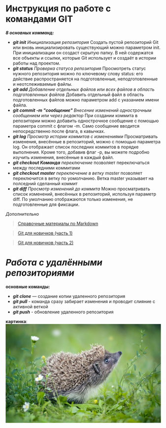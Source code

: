 # Инструкция по работе с командами GIT
***8 основных комманд:***
<!--- вернул комментарий, вместо конфликта --->
- ***git init*** *Инициализация репозитория* Создать пустой репозиторий Git или вновь инициализировать существующий можно параметром init. При инициализации он создаст скрытую папку. В ней содержатся все объекты и ссылки, которые Git использует и создаёт в истории работы над проектом.
- ***git status*** *Проверка статуса репозитория* Просмотреть статус нужного репозитория можно по ключевому слову status: его действие распространяется на подготовленные, неподготовленные и неотслеживаемые файлы.
- ***git add*** *Добавление отдельных файлов или всех файлов в область подготовленных файлов*
Добавить отдельный файл в область подготовленных файлов можно параметром add с указанием имени файла.
- ***git commit -m "сообщение"*** *Внесение изменений однострочным сообщением или через редактор* При создании коммита в репозитории можно добавить однострочное сообщение с помощью параметра commit с флагом -m. Само сообщение вводится непосредственно после флага, в кавычках.
- ***git log*** *Просмотр истории коммитов с изменениями* Просматривать изменения, внесённые в репозиторий, можно с помощью параметра log. Он отображает список последних коммитов в порядке выполнения. Кроме того, добавив флаг -p, вы можете подробно изучить изменения, внесённые в каждый файл.
- ***git checkout Команда*** *переключение* позволяет переключаться между последними коммитами
- ***git checkout master*** *переключение в ветку master* позволяет переключится в ветку по уомолчанию. Ветка master указывает на полседний сделанный коммит
- ***git diff*** *Просмотр изменений до коммита* Можно просматривать список изменений, внесённых в репозиторий, используя параметр diff. По умолчанию отображаются только изменения, не подготовленные для фиксации.

 *Дополнительно*
> [Справочные материалы по Markdown](https://learn.microsoft.com/ru-ru/contribute/markdown-reference)

> [Git для новичков (часть 1)](https://habr.com/ru/post/541258/)

> [Git для новичков (часть 2)](https://habr.com/ru/post/542616/)

# ***Работа с удалёнными репозиториями***
**основные команды:**

- ***git clone*** — создание копии удаленного репозитория
- ***git pull*** - команда сразу забирает изменения и проводит слияние с активной веткой
- ***git push*** - обновление удаленного репозитория

**картинка**:
![ёж](ezh.jpg)